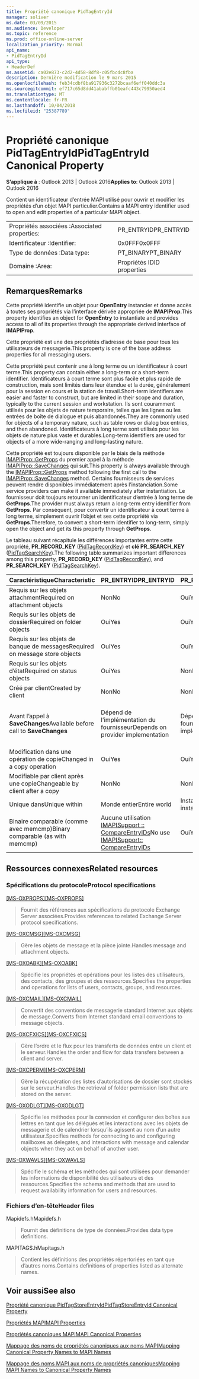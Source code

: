 ```yaml
---
title: Propriété canonique PidTagEntryId
manager: soliver
ms.date: 03/09/2015
ms.audience: Developer
ms.topic: reference
ms.prod: office-online-server
localization_priority: Normal
api_name:
- PidTagEntryId
api_type:
- HeaderDef
ms.assetid: ca02e873-c2d2-4d58-8df8-c05fbcdc8fba
description: Dernière modification le 9 mars 2015
ms.openlocfilehash: feb34cdbf8ba917936c3272bcaaf6eff040ddc3a
ms.sourcegitcommit: ef717c65d8dd41ababffb01eafc443c79950aed4
ms.translationtype: MT
ms.contentlocale: fr-FR
ms.lasthandoff: 10/04/2018
ms.locfileid: "25387789"
---
```

# <a name="pidtagentryid-canonical-property"></a><span data-ttu-id="83553-103">Propriété canonique PidTagEntryId</span><span class="sxs-lookup"><span data-stu-id="83553-103">PidTagEntryId Canonical Property</span></span>

  
  
<span data-ttu-id="83553-104">**S’applique à** : Outlook 2013 | Outlook 2016</span><span class="sxs-lookup"><span data-stu-id="83553-104">**Applies to**: Outlook 2013 | Outlook 2016</span></span> 
  
<span data-ttu-id="83553-105">Contient un identificateur d’entrée MAPI utilisé pour ouvrir et modifier les propriétés d’un objet MAPI particulier.</span><span class="sxs-lookup"><span data-stu-id="83553-105">Contains a MAPI entry identifier used to open and edit properties of a particular MAPI object.</span></span> 
  
|||
|:-----|:-----|
|<span data-ttu-id="83553-106">Propriétés associées :</span><span class="sxs-lookup"><span data-stu-id="83553-106">Associated properties:</span></span>  <br/> |<span data-ttu-id="83553-107">PR_ENTRYID</span><span class="sxs-lookup"><span data-stu-id="83553-107">PR_ENTRYID</span></span>  <br/> |
|<span data-ttu-id="83553-108">Identificateur :</span><span class="sxs-lookup"><span data-stu-id="83553-108">Identifier:</span></span>  <br/> |<span data-ttu-id="83553-109">0x0FFF</span><span class="sxs-lookup"><span data-stu-id="83553-109">0x0FFF</span></span>  <br/> |
|<span data-ttu-id="83553-110">Type de données :</span><span class="sxs-lookup"><span data-stu-id="83553-110">Data type:</span></span>  <br/> |<span data-ttu-id="83553-111">PT_BINARY</span><span class="sxs-lookup"><span data-stu-id="83553-111">PT_BINARY</span></span>  <br/> |
|<span data-ttu-id="83553-112">Domaine :</span><span class="sxs-lookup"><span data-stu-id="83553-112">Area:</span></span>  <br/> |<span data-ttu-id="83553-113">Propriétés ID</span><span class="sxs-lookup"><span data-stu-id="83553-113">ID properties</span></span>  <br/> |
   
## <a name="remarks"></a><span data-ttu-id="83553-114">Remarques</span><span class="sxs-lookup"><span data-stu-id="83553-114">Remarks</span></span>

<span data-ttu-id="83553-115">Cette propriété identifie un objet pour **OpenEntry** instancier et donne accès à toutes ses propriétés via l’interface dérivée appropriée de **IMAPIProp**.</span><span class="sxs-lookup"><span data-stu-id="83553-115">This property identifies an object for **OpenEntry** to instantiate and provides access to all of its properties through the appropriate derived interface of **IMAPIProp**.</span></span> 
  
<span data-ttu-id="83553-116">Cette propriété est une des propriétés d’adresse de base pour tous les utilisateurs de messagerie.</span><span class="sxs-lookup"><span data-stu-id="83553-116">This property is one of the base address properties for all messaging users.</span></span> 
  
<span data-ttu-id="83553-117">Cette propriété peut contenir une à long terme ou un identificateur à court terme.</span><span class="sxs-lookup"><span data-stu-id="83553-117">This property can contain either a long-term or a short-term identifier.</span></span> <span data-ttu-id="83553-118">Identificateurs à court terme sont plus facile et plus rapide de construction, mais sont limités dans leur étendue et la durée, généralement pour la session en cours et la station de travail.</span><span class="sxs-lookup"><span data-stu-id="83553-118">Short-term identifiers are easier and faster to construct, but are limited in their scope and duration, typically to the current session and workstation.</span></span> <span data-ttu-id="83553-119">Ils sont couramment utilisés pour les objets de nature temporaire, telles que les lignes ou les entrées de boîte de dialogue et puis abandonnés.</span><span class="sxs-lookup"><span data-stu-id="83553-119">They are commonly used for objects of a temporary nature, such as table rows or dialog box entries, and then abandoned.</span></span> <span data-ttu-id="83553-120">Identificateurs à long terme sont utilisés pour les objets de nature plus vaste et durables.</span><span class="sxs-lookup"><span data-stu-id="83553-120">Long-term identifiers are used for objects of a more wide-ranging and long-lasting nature.</span></span> 
  
<span data-ttu-id="83553-121">Cette propriété est toujours disponible par le biais de la méthode [IMAPIProp::GetProps](imapiprop-getprops.md) du premier appel à la méthode [IMAPIProp::SaveChanges](imapiprop-savechanges.md) qui suit.</span><span class="sxs-lookup"><span data-stu-id="83553-121">This property is always available through the [IMAPIProp::GetProps](imapiprop-getprops.md) method following the first call to the [IMAPIProp::SaveChanges](imapiprop-savechanges.md) method.</span></span> <span data-ttu-id="83553-122">Certains fournisseurs de services peuvent rendre disponibles immédiatement après l’instanciation.</span><span class="sxs-lookup"><span data-stu-id="83553-122">Some service providers can make it available immediately after instantiation.</span></span> <span data-ttu-id="83553-123">Le fournisseur doit toujours retourner un identificateur d’entrée à long terme de **GetProps**.</span><span class="sxs-lookup"><span data-stu-id="83553-123">The provider must always return a long-term entry identifier from **GetProps**.</span></span> <span data-ttu-id="83553-124">Par conséquent, pour convertir un identificateur à court terme à long terme, simplement ouvrir l’objet et ses cette propriété via **GetProps**.</span><span class="sxs-lookup"><span data-stu-id="83553-124">Therefore, to convert a short-term identifier to long-term, simply open the object and get its this property through **GetProps**.</span></span> 
  
<span data-ttu-id="83553-125">Le tableau suivant récapitule les différences importantes entre cette propriété, **PR_RECORD_KEY** ([PidTagRecordKey](pidtagrecordkey-canonical-property.md)) et **clé PR_SEARCH_KEY** ([PidTagSearchKey](pidtagsearchkey-canonical-property.md)).</span><span class="sxs-lookup"><span data-stu-id="83553-125">The following table summarizes important differences among this property, **PR_RECORD_KEY** ([PidTagRecordKey](pidtagrecordkey-canonical-property.md)), and **PR_SEARCH_KEY** ([PidTagSearchKey](pidtagsearchkey-canonical-property.md)).</span></span> 
  
|<span data-ttu-id="83553-126">**Caractéristique**</span><span class="sxs-lookup"><span data-stu-id="83553-126">**Characteristic**</span></span>|<span data-ttu-id="83553-127">**PR_ENTRYID**</span><span class="sxs-lookup"><span data-stu-id="83553-127">**PR_ENTRYID**</span></span>|<span data-ttu-id="83553-128">**PR_RECORD_KEY**</span><span class="sxs-lookup"><span data-stu-id="83553-128">**PR_RECORD_KEY**</span></span>|<span data-ttu-id="83553-129">**PR_SEARCH_KEY**</span><span class="sxs-lookup"><span data-stu-id="83553-129">**PR_SEARCH_KEY**</span></span>|
|:-----|:-----|:-----|:-----|
|<span data-ttu-id="83553-130">Requis sur les objets attachment</span><span class="sxs-lookup"><span data-stu-id="83553-130">Required on attachment objects</span></span>  <br/> |<span data-ttu-id="83553-131">Non</span><span class="sxs-lookup"><span data-stu-id="83553-131">No</span></span>  <br/> |<span data-ttu-id="83553-132">Oui</span><span class="sxs-lookup"><span data-stu-id="83553-132">Yes</span></span>  <br/> |<span data-ttu-id="83553-133">Non</span><span class="sxs-lookup"><span data-stu-id="83553-133">No</span></span>  <br/> |
|<span data-ttu-id="83553-134">Requis sur les objets de dossier</span><span class="sxs-lookup"><span data-stu-id="83553-134">Required on folder objects</span></span>  <br/> |<span data-ttu-id="83553-135">Oui</span><span class="sxs-lookup"><span data-stu-id="83553-135">Yes</span></span>  <br/> |<span data-ttu-id="83553-136">Oui</span><span class="sxs-lookup"><span data-stu-id="83553-136">Yes</span></span>  <br/> |<span data-ttu-id="83553-137">Non</span><span class="sxs-lookup"><span data-stu-id="83553-137">No</span></span>  <br/> |
|<span data-ttu-id="83553-138">Requis sur les objets de banque de messages</span><span class="sxs-lookup"><span data-stu-id="83553-138">Required on message store objects</span></span>  <br/> |<span data-ttu-id="83553-139">Oui</span><span class="sxs-lookup"><span data-stu-id="83553-139">Yes</span></span>  <br/> |<span data-ttu-id="83553-140">Oui</span><span class="sxs-lookup"><span data-stu-id="83553-140">Yes</span></span>  <br/> |<span data-ttu-id="83553-141">Non</span><span class="sxs-lookup"><span data-stu-id="83553-141">No</span></span>  <br/> |
|<span data-ttu-id="83553-142">Requis sur les objets d’état</span><span class="sxs-lookup"><span data-stu-id="83553-142">Required on status objects</span></span>  <br/> |<span data-ttu-id="83553-143">Oui</span><span class="sxs-lookup"><span data-stu-id="83553-143">Yes</span></span>  <br/> |<span data-ttu-id="83553-144">Non</span><span class="sxs-lookup"><span data-stu-id="83553-144">No</span></span>  <br/> |<span data-ttu-id="83553-145">Non</span><span class="sxs-lookup"><span data-stu-id="83553-145">No</span></span>  <br/> |
|<span data-ttu-id="83553-146">Créé par client</span><span class="sxs-lookup"><span data-stu-id="83553-146">Created by client</span></span>  <br/> |<span data-ttu-id="83553-147">Non</span><span class="sxs-lookup"><span data-stu-id="83553-147">No</span></span>  <br/> |<span data-ttu-id="83553-148">Non</span><span class="sxs-lookup"><span data-stu-id="83553-148">No</span></span>  <br/> |<span data-ttu-id="83553-149">Oui</span><span class="sxs-lookup"><span data-stu-id="83553-149">Yes</span></span>  <br/> |
|<span data-ttu-id="83553-150">Avant l’appel à **SaveChanges**</span><span class="sxs-lookup"><span data-stu-id="83553-150">Available before call to **SaveChanges**</span></span> <br/> |<span data-ttu-id="83553-151">Dépend de l’implémentation du fournisseur</span><span class="sxs-lookup"><span data-stu-id="83553-151">Depends on provider implementation</span></span>  <br/> |<span data-ttu-id="83553-152">Dépend de l’implémentation du fournisseur</span><span class="sxs-lookup"><span data-stu-id="83553-152">Depends on provider implementation</span></span>  <br/> |<span data-ttu-id="83553-153">Pour les messages, Oui.</span><span class="sxs-lookup"><span data-stu-id="83553-153">For messages, Yes.</span></span> <span data-ttu-id="83553-154">Pour d’autres personnes, dépend de l’implémentation du fournisseur.</span><span class="sxs-lookup"><span data-stu-id="83553-154">For others, depends on provider implementation.</span></span>  <br/> |
|<span data-ttu-id="83553-155">Modification dans une opération de copie</span><span class="sxs-lookup"><span data-stu-id="83553-155">Changed in a copy operation</span></span>  <br/> |<span data-ttu-id="83553-156">Oui</span><span class="sxs-lookup"><span data-stu-id="83553-156">Yes</span></span>  <br/> |<span data-ttu-id="83553-157">Oui</span><span class="sxs-lookup"><span data-stu-id="83553-157">Yes</span></span>  <br/> |<span data-ttu-id="83553-158">Non</span><span class="sxs-lookup"><span data-stu-id="83553-158">No</span></span>  <br/> |
|<span data-ttu-id="83553-159">Modifiable par client après une copie</span><span class="sxs-lookup"><span data-stu-id="83553-159">Changeable by client after a copy</span></span>  <br/> |<span data-ttu-id="83553-160">Non</span><span class="sxs-lookup"><span data-stu-id="83553-160">No</span></span>  <br/> |<span data-ttu-id="83553-161">Non</span><span class="sxs-lookup"><span data-stu-id="83553-161">No</span></span>  <br/> |<span data-ttu-id="83553-162">Oui</span><span class="sxs-lookup"><span data-stu-id="83553-162">Yes</span></span>  <br/> |
|<span data-ttu-id="83553-163">Unique dans</span><span class="sxs-lookup"><span data-stu-id="83553-163">Unique within</span></span>  <br/> |<span data-ttu-id="83553-164">Monde entier</span><span class="sxs-lookup"><span data-stu-id="83553-164">Entire world</span></span>  <br/> |<span data-ttu-id="83553-165">Instance de fournisseur</span><span class="sxs-lookup"><span data-stu-id="83553-165">Provider instance</span></span>  <br/> |<span data-ttu-id="83553-166">Monde entier</span><span class="sxs-lookup"><span data-stu-id="83553-166">Entire world</span></span>  <br/> |
|<span data-ttu-id="83553-167">Binaire comparable (comme avec memcmp)</span><span class="sxs-lookup"><span data-stu-id="83553-167">Binary comparable (as with memcmp)</span></span>  <br/> |<span data-ttu-id="83553-168">Aucune utilisation [IMAPISupport :: CompareEntryIDs](imapisupport-compareentryids.md)</span><span class="sxs-lookup"><span data-stu-id="83553-168">No use [IMAPISupport:: CompareEntryIDs](imapisupport-compareentryids.md)</span></span> <br/> |<span data-ttu-id="83553-169">Oui</span><span class="sxs-lookup"><span data-stu-id="83553-169">Yes</span></span>  <br/> |<span data-ttu-id="83553-170">Oui</span><span class="sxs-lookup"><span data-stu-id="83553-170">Yes</span></span>  <br/> |
   
## <a name="related-resources"></a><span data-ttu-id="83553-171">Ressources connexes</span><span class="sxs-lookup"><span data-stu-id="83553-171">Related resources</span></span>

### <a name="protocol-specifications"></a><span data-ttu-id="83553-172">Spécifications du protocole</span><span class="sxs-lookup"><span data-stu-id="83553-172">Protocol specifications</span></span>

<span data-ttu-id="83553-173">[[MS-OXPROPS]](https://msdn.microsoft.com/library/f6ab1613-aefe-447d-a49c-18217230b148%28Office.15%29.aspx)</span><span class="sxs-lookup"><span data-stu-id="83553-173">[[MS-OXPROPS]](https://msdn.microsoft.com/library/f6ab1613-aefe-447d-a49c-18217230b148%28Office.15%29.aspx)</span></span>
  
> <span data-ttu-id="83553-174">Fournit des références aux spécifications du protocole Exchange Server associées.</span><span class="sxs-lookup"><span data-stu-id="83553-174">Provides references to related Exchange Server protocol specifications.</span></span>
    
<span data-ttu-id="83553-175">[[MS-OXCMSG]](https://msdn.microsoft.com/library/7fd7ec40-deec-4c06-9493-1bc06b349682%28Office.15%29.aspx)</span><span class="sxs-lookup"><span data-stu-id="83553-175">[[MS-OXCMSG]](https://msdn.microsoft.com/library/7fd7ec40-deec-4c06-9493-1bc06b349682%28Office.15%29.aspx)</span></span>
  
> <span data-ttu-id="83553-176">Gère les objets de message et la pièce jointe.</span><span class="sxs-lookup"><span data-stu-id="83553-176">Handles message and attachment objects.</span></span>
    
<span data-ttu-id="83553-177">[[MS-OXOABK]](https://msdn.microsoft.com/library/f4cf9b4c-9232-4506-9e71-2270de217614%28Office.15%29.aspx)</span><span class="sxs-lookup"><span data-stu-id="83553-177">[[MS-OXOABK]](https://msdn.microsoft.com/library/f4cf9b4c-9232-4506-9e71-2270de217614%28Office.15%29.aspx)</span></span>
  
> <span data-ttu-id="83553-178">Spécifie les propriétés et opérations pour les listes des utilisateurs, des contacts, des groupes et des ressources.</span><span class="sxs-lookup"><span data-stu-id="83553-178">Specifies the properties and operations for lists of users, contacts, groups, and resources.</span></span>
    
<span data-ttu-id="83553-179">[[MS-OXCMAIL]](https://msdn.microsoft.com/library/b60d48db-183f-4bf5-a908-f584e62cb2d4%28Office.15%29.aspx)</span><span class="sxs-lookup"><span data-stu-id="83553-179">[[MS-OXCMAIL]](https://msdn.microsoft.com/library/b60d48db-183f-4bf5-a908-f584e62cb2d4%28Office.15%29.aspx)</span></span>
  
> <span data-ttu-id="83553-180">Convertit des conventions de messagerie standard Internet aux objets de message.</span><span class="sxs-lookup"><span data-stu-id="83553-180">Converts from Internet standard email conventions to message objects.</span></span>
    
<span data-ttu-id="83553-181">[[MS-OXCFXICS]](https://msdn.microsoft.com/library/b9752f3d-d50d-44b8-9e6b-608a117c8532%28Office.15%29.aspx)</span><span class="sxs-lookup"><span data-stu-id="83553-181">[[MS-OXCFXICS]](https://msdn.microsoft.com/library/b9752f3d-d50d-44b8-9e6b-608a117c8532%28Office.15%29.aspx)</span></span>
  
> <span data-ttu-id="83553-182">Gère l’ordre et le flux pour les transferts de données entre un client et le serveur.</span><span class="sxs-lookup"><span data-stu-id="83553-182">Handles the order and flow for data transfers between a client and server.</span></span>
    
<span data-ttu-id="83553-183">[[MS-OXCPERM]](https://msdn.microsoft.com/library/944ddb65-6249-4c34-a46e-363fcd37195e%28Office.15%29.aspx)</span><span class="sxs-lookup"><span data-stu-id="83553-183">[[MS-OXCPERM]](https://msdn.microsoft.com/library/944ddb65-6249-4c34-a46e-363fcd37195e%28Office.15%29.aspx)</span></span>
  
> <span data-ttu-id="83553-184">Gère la récupération des listes d’autorisations de dossier sont stockés sur le serveur.</span><span class="sxs-lookup"><span data-stu-id="83553-184">Handles the retrieval of folder permission lists that are stored on the server.</span></span>
    
<span data-ttu-id="83553-185">[[MS-OXODLGT]](https://msdn.microsoft.com/library/01a89b11-9c43-4c40-b147-8f6a1ef5a44f%28Office.15%29.aspx)</span><span class="sxs-lookup"><span data-stu-id="83553-185">[[MS-OXODLGT]](https://msdn.microsoft.com/library/01a89b11-9c43-4c40-b147-8f6a1ef5a44f%28Office.15%29.aspx)</span></span>
  
> <span data-ttu-id="83553-186">Spécifie les méthodes pour la connexion et configurer des boîtes aux lettres en tant que les délégués et les interactions avec les objets de messagerie et de calendrier lorsqu’ils agissent au nom d’un autre utilisateur.</span><span class="sxs-lookup"><span data-stu-id="83553-186">Specifies methods for connecting to and configuring mailboxes as delegates, and interactions with message and calendar objects when they act on behalf of another user.</span></span>
    
<span data-ttu-id="83553-187">[[MS-OXWAVLS]](https://msdn.microsoft.com/library/69a276d8-5fc3-40ba-acd0-31cf42e6af58%28Office.15%29.aspx)</span><span class="sxs-lookup"><span data-stu-id="83553-187">[[MS-OXWAVLS]](https://msdn.microsoft.com/library/69a276d8-5fc3-40ba-acd0-31cf42e6af58%28Office.15%29.aspx)</span></span>
  
> <span data-ttu-id="83553-188">Spécifie le schéma et les méthodes qui sont utilisées pour demander les informations de disponibilité des utilisateurs et des ressources.</span><span class="sxs-lookup"><span data-stu-id="83553-188">Specifies the schema and methods that are used to request availability information for users and resources.</span></span>
    
### <a name="header-files"></a><span data-ttu-id="83553-189">Fichiers d’en-tête</span><span class="sxs-lookup"><span data-stu-id="83553-189">Header files</span></span>

<span data-ttu-id="83553-190">Mapidefs.h</span><span class="sxs-lookup"><span data-stu-id="83553-190">Mapidefs.h</span></span>
  
> <span data-ttu-id="83553-191">Fournit des définitions de type de données.</span><span class="sxs-lookup"><span data-stu-id="83553-191">Provides data type definitions.</span></span>
    
<span data-ttu-id="83553-192">MAPITAGS.h</span><span class="sxs-lookup"><span data-stu-id="83553-192">Mapitags.h</span></span>
  
> <span data-ttu-id="83553-193">Contient les définitions des propriétés répertoriées en tant que d’autres noms.</span><span class="sxs-lookup"><span data-stu-id="83553-193">Contains definitions of properties listed as alternate names.</span></span>
    
## <a name="see-also"></a><span data-ttu-id="83553-194">Voir aussi</span><span class="sxs-lookup"><span data-stu-id="83553-194">See also</span></span>



[<span data-ttu-id="83553-195">Propriété canonique PidTagStoreEntryId</span><span class="sxs-lookup"><span data-stu-id="83553-195">PidTagStoreEntryId Canonical Property</span></span>](pidtagstoreentryid-canonical-property.md)


[<span data-ttu-id="83553-196">Propriétés MAPI</span><span class="sxs-lookup"><span data-stu-id="83553-196">MAPI Properties</span></span>](mapi-properties.md)
  
[<span data-ttu-id="83553-197">Propriétés canoniques MAPI</span><span class="sxs-lookup"><span data-stu-id="83553-197">MAPI Canonical Properties</span></span>](mapi-canonical-properties.md)
  
[<span data-ttu-id="83553-198">Mappage des noms de propriétés canoniques aux noms MAPI</span><span class="sxs-lookup"><span data-stu-id="83553-198">Mapping Canonical Property Names to MAPI Names</span></span>](mapping-canonical-property-names-to-mapi-names.md)
  
[<span data-ttu-id="83553-199">Mappage des noms MAPI aux noms de propriétés canoniques</span><span class="sxs-lookup"><span data-stu-id="83553-199">Mapping MAPI Names to Canonical Property Names</span></span>](mapping-mapi-names-to-canonical-property-names.md)

